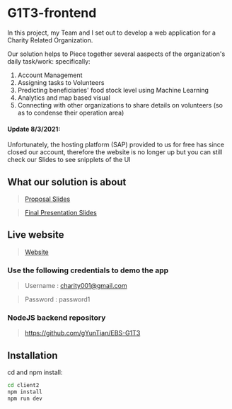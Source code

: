 # G1T3-frontend
In this project, my Team and I set out to develop a web application for a Charity Related Organization.

Our solution helps to Piece together several aaspects of the organization's daily task/work:
specifically: </br>
1) Account Management
2) Assigning tasks to Volunteers
3) Predicting beneficiaries' food stock level using Machine Learning
4) Analytics and map based visual
5) Connecting with other organizations to share details on volunteers (so as to condense their operation area)

#### Update 8/3/2021: </br>
Unfortunately, the hosting platform (SAP) provided to us for free has since closed our account, therefore the website is no longer up but you can still check our Slides to see snipplets of the UI

## What our solution is about

> [Proposal Slides](Proposal_Slides.pdf)

> [Final Presentation Slides](Final_Presentation.pdf)

## Live website

> [Website](https://ebs-g1t3.cfapps.us10.hana.ondemand.com)

### Use the following credentials to demo the app

> Username : charity001@gmail.com

> Password : password1

### NodeJS backend repository

> https://github.com/gYunTian/EBS-G1T3

## Installation

cd and npm install:

```bash
cd client2
npm install
npm run dev
```
